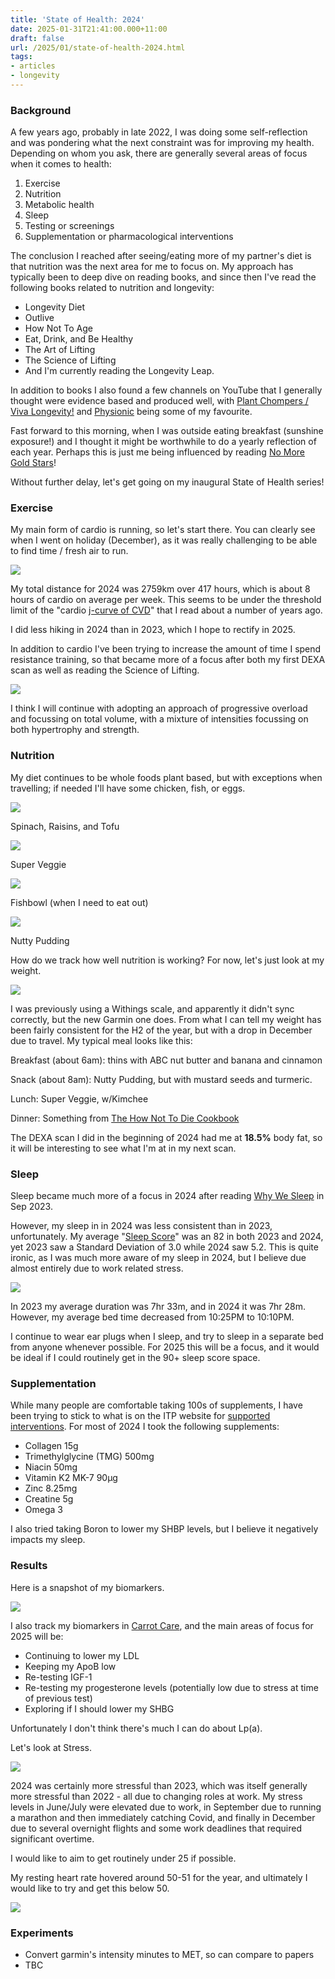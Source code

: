 ```yaml
---
title: 'State of Health: 2024'
date: 2025-01-31T21:41:00.000+11:00
draft: false
url: /2025/01/state-of-health-2024.html
tags: 
- articles
- longevity
---
```


### Background

A few years ago, probably in late 2022, I was doing some self-reflection and was pondering what the next constraint was for improving my health. Depending on whom you ask, there are generally several areas of focus when it comes to health:

1.  Exercise
2.  Nutrition
3.  Metabolic health
4.  Sleep
5.  Testing or screenings
6.  Supplementation or pharmacological interventions

The conclusion I reached after seeing/eating more of my partner's diet is that nutrition was the next area for me to focus on. My approach has typically been to deep dive on reading books, and since then I've read the following books related to nutrition and longevity:

*   Longevity Diet
*   Outlive
*   How Not To Age
*   Eat, Drink, and Be Healthy
*   The Art of Lifting
*   The Science of Lifting
*   And I'm currently reading the Longevity Leap.

In addition to books I also found a few channels on YouTube that I generally thought were evidence based and produced well, with [Plant Chompers / Viva Longevity!](https://www.youtube.com/@Viva-Longevity) and [Physionic](https://www.youtube.com/@Physionic) being some of my favourite.

  

Fast forward to this morning, when I was outside eating breakfast (sunshine exposure!) and I thought it might be worthwhile to do a yearly reflection of each year. Perhaps this is just me being influenced by reading [No More Gold Stars](https://www.amazon.com.au/More-Gold-Stars-Regenerating-Ourselves/dp/0989301389)!

  

Without further delay, let's get going on my inaugural State of Health series!

### Exercise

My main form of cardio is running, so let's start there. You can clearly see when I went on holiday (December), as it was really challenging to be able to find time / fresh air to run.

  

[![](https://blogger.googleusercontent.com/img/b/R29vZ2xl/AVvXsEjBuWLwxHeDom5D46JypAhzFb5_cLVmGMsHnsUy7pKp7aLMxNvMereKRwqtTRl9VRNWNlXg7OfDoYaSBHdjS0uNsMmlt-cuhia4xblvwPnwD9w_Gr_eO32mIrR0ePXp4Hl0NSgWOwCl6hhPRiA7oS8ny-EHpZ35wvglDrL0OXQD4mNyd54xNJWVxvDDAzAB/w640-h365/Screenshot%202025-01-31%20at%208.10.15%E2%80%AFam.png)](https://blogger.googleusercontent.com/img/b/R29vZ2xl/AVvXsEjBuWLwxHeDom5D46JypAhzFb5_cLVmGMsHnsUy7pKp7aLMxNvMereKRwqtTRl9VRNWNlXg7OfDoYaSBHdjS0uNsMmlt-cuhia4xblvwPnwD9w_Gr_eO32mIrR0ePXp4Hl0NSgWOwCl6hhPRiA7oS8ny-EHpZ35wvglDrL0OXQD4mNyd54xNJWVxvDDAzAB/s1798/Screenshot%202025-01-31%20at%208.10.15%E2%80%AFam.png)

  

  

  

My total distance for 2024 was 2759km over 417 hours, which is about 8 hours of cardio on average per week. This seems to be under the threshold limit of the "cardio [j-curve of CVD](https://pmc.ncbi.nlm.nih.gov/articles/PMC7431070/)" that I read about a number of years ago.

  

I did less hiking in 2024 than in 2023, which I hope to rectify in 2025.

  

In addition to cardio I've been trying to increase the amount of time I spend resistance training, so that became more of a focus after both my first DEXA scan as well as reading the Science of Lifting.

  

[![](https://blogger.googleusercontent.com/img/b/R29vZ2xl/AVvXsEhicmKAEovuwBe6ZfHkQV3H2hSqavikRpcNfzyStTCeyiwTXQ384nXiNNcdyZA1ShhoHj-NasqR7IL86dK2O1v2ixPSiC8SIR537tpIwbqgRjOiGWFeU7fv72CSTe3WXx20ube_sc3Khdv6nQsqo3G0iZMqeLN3lv93V4fVM6PQZGj4epYZhiU2ZXVk_vC8/w640-h406/Screenshot%202025-01-31%20at%208.24.37%E2%80%AFam.png)](https://blogger.googleusercontent.com/img/b/R29vZ2xl/AVvXsEhicmKAEovuwBe6ZfHkQV3H2hSqavikRpcNfzyStTCeyiwTXQ384nXiNNcdyZA1ShhoHj-NasqR7IL86dK2O1v2ixPSiC8SIR537tpIwbqgRjOiGWFeU7fv72CSTe3WXx20ube_sc3Khdv6nQsqo3G0iZMqeLN3lv93V4fVM6PQZGj4epYZhiU2ZXVk_vC8/s1790/Screenshot%202025-01-31%20at%208.24.37%E2%80%AFam.png)

  

I think I will continue with adopting an approach of progressive overload and focussing on total volume, with a mixture of intensities focussing on both hypertrophy and strength.

### Nutrition

My diet continues to be whole foods plant based, but with exceptions when travelling; if needed I'll have some chicken, fish, or eggs.

  

[![](https://blogger.googleusercontent.com/img/b/R29vZ2xl/AVvXsEiYjT6E1OgC81Y1pFusEVo0kAz9Eepur2Kx-140q5l6FHIPEM0Uotr8ydyGcGbCJpBcTbSL5eD_XTAlWTtDdOdJaBNjIIBQPbgJJJmRBD_NkWancfokKTACJ8ViGzbS3OsKd3nb7fsthdHpW2wTv7Z_LL2kGctp1zKbSrKhbyWjoiSVXA-ry_8VvYFTdXSJ/w360-h640/76A29232-46FB-4D43-86A6-04A8E5787845.jpeg)](https://blogger.googleusercontent.com/img/b/R29vZ2xl/AVvXsEiYjT6E1OgC81Y1pFusEVo0kAz9Eepur2Kx-140q5l6FHIPEM0Uotr8ydyGcGbCJpBcTbSL5eD_XTAlWTtDdOdJaBNjIIBQPbgJJJmRBD_NkWancfokKTACJ8ViGzbS3OsKd3nb7fsthdHpW2wTv7Z_LL2kGctp1zKbSrKhbyWjoiSVXA-ry_8VvYFTdXSJ/s1280/76A29232-46FB-4D43-86A6-04A8E5787845.jpeg)

Spinach, Raisins, and Tofu

  

[![](https://blogger.googleusercontent.com/img/b/R29vZ2xl/AVvXsEgvlyUdXtOhgezbmKMqsly1N9MMFLMUy6NGB2UeIVejqnTDazm1GUW_-5_D62YBMWl7C83gLdyOC5CLDnORiGUn3QG1NHd9GdpHmpC3FiN4Gqe-4qv_E3_-7BO6PWs41M7b0IXwMiplx0TZ4rhgifI0YGenZfecUcODd4SnkZgGvRYe-sVPGNr4qb8HgL9b/w360-h640/8BA6F666-FB59-48E9-A630-99C356E42454.jpeg)](https://blogger.googleusercontent.com/img/b/R29vZ2xl/AVvXsEgvlyUdXtOhgezbmKMqsly1N9MMFLMUy6NGB2UeIVejqnTDazm1GUW_-5_D62YBMWl7C83gLdyOC5CLDnORiGUn3QG1NHd9GdpHmpC3FiN4Gqe-4qv_E3_-7BO6PWs41M7b0IXwMiplx0TZ4rhgifI0YGenZfecUcODd4SnkZgGvRYe-sVPGNr4qb8HgL9b/s1280/8BA6F666-FB59-48E9-A630-99C356E42454.jpeg)

Super Veggie

  

[![](https://blogger.googleusercontent.com/img/b/R29vZ2xl/AVvXsEjOJjErj0ovTsl2voxEwDx_Ucmsc0K5N-oR-fbutYngtWt7LK82Y3ViHnmno7BPJzth1wILWZYvE6UqbpVfPQZJeQvKOtTANldyPm_dGmE2HUmQ0mUgG-pqc6sefPaj8CfwoORLkYVWIQSRMblxSmOfC3ToKaSQpTho-iiU53OGWxOGdpotYvDA0CxaE-iL/w480-h640/IMG_2799.jpeg)](https://blogger.googleusercontent.com/img/b/R29vZ2xl/AVvXsEjOJjErj0ovTsl2voxEwDx_Ucmsc0K5N-oR-fbutYngtWt7LK82Y3ViHnmno7BPJzth1wILWZYvE6UqbpVfPQZJeQvKOtTANldyPm_dGmE2HUmQ0mUgG-pqc6sefPaj8CfwoORLkYVWIQSRMblxSmOfC3ToKaSQpTho-iiU53OGWxOGdpotYvDA0CxaE-iL/s1280/IMG_2799.jpeg)

Fishbowl (when I need to eat out)

  

[![](https://blogger.googleusercontent.com/img/b/R29vZ2xl/AVvXsEhB6DRLIrGLBLmNvDR_sGCWH1wR-YtFIPKtB2vp3f1z07J_yf3t8gsSVlKbND96vU80dF4QR3DRJBHODdEKoLK4TwgLV3XyykEcyNYhvuxym4zy9kbvYcQxdSNoSyjEURiiwIHL-rTKS9MkoXsjl4JDpnQrlaMsKaU8atDFbZQBaqynmoZqYcTqQCpnHt_d/w360-h640/D780B530-FE23-4591-825A-74B4A58CF7D3.jpeg)](https://blogger.googleusercontent.com/img/b/R29vZ2xl/AVvXsEhB6DRLIrGLBLmNvDR_sGCWH1wR-YtFIPKtB2vp3f1z07J_yf3t8gsSVlKbND96vU80dF4QR3DRJBHODdEKoLK4TwgLV3XyykEcyNYhvuxym4zy9kbvYcQxdSNoSyjEURiiwIHL-rTKS9MkoXsjl4JDpnQrlaMsKaU8atDFbZQBaqynmoZqYcTqQCpnHt_d/s1280/D780B530-FE23-4591-825A-74B4A58CF7D3.jpeg)

Nutty Pudding

  

How do we track how well nutrition is working? For now, let's just look at my weight.

  

[![](https://blogger.googleusercontent.com/img/b/R29vZ2xl/AVvXsEj63SEMgerqdTVGPWZYNvMAvRxoLBaMo4iRU1K1rCdj4l99eRf60u_Ze04vukY6333TBUtR8qwdWaNngS1vDLWwb_sClG-TNek1WFkriKaRpsc90QDJAUkwTpDq4H3WvEzJ0QbKfFrlkidXcRKYF7qBK3qoQMe1wy4CM3qUPp-WYAV9jh553BuclfKhoJmg/w640-h302/Screenshot%202025-01-31%20at%208.49.30%E2%80%AFpm.png)](https://blogger.googleusercontent.com/img/b/R29vZ2xl/AVvXsEj63SEMgerqdTVGPWZYNvMAvRxoLBaMo4iRU1K1rCdj4l99eRf60u_Ze04vukY6333TBUtR8qwdWaNngS1vDLWwb_sClG-TNek1WFkriKaRpsc90QDJAUkwTpDq4H3WvEzJ0QbKfFrlkidXcRKYF7qBK3qoQMe1wy4CM3qUPp-WYAV9jh553BuclfKhoJmg/s2280/Screenshot%202025-01-31%20at%208.49.30%E2%80%AFpm.png)

  

I was previously using a Withings scale, and apparently it didn't sync correctly, but the new Garmin one does. From what I can tell my weight has been fairly consistent for the H2 of the year, but with a drop in December due to travel. My typical meal looks like this:

  

Breakfast (about 6am): thins with ABC nut butter and banana and cinnamon

Snack (about 8am): Nutty Pudding, but with mustard seeds and turmeric.

Lunch: Super Veggie, w/Kimchee

Dinner: Something from [The How Not To Die Cookbook](https://nutritionfacts.org/book/how-not-to-die-cookbook/)

  

The DEXA scan I did in the beginning of 2024 had me at **18.5%** body fat, so it will be interesting to see what I'm at in my next scan. 

### Sleep

Sleep became much more of a focus in 2024 after reading [Why We Sleep](https://www.amazon.com.au/Why-We-Sleep-Science-Dreams/dp/0141983760?crid=3GFYDA14PZV7N&dib=eyJ2IjoiMSJ9.HqZgX72gI9PBGMtU0GUwo2axDi0vyYeL6Yd7dhsk4E2pPhgyHrRI31dO90lEk4F95_tc96Tkk79xc-IwOtptJXOU7QiqzGM2lhmaEuX3lkl-dXe3_NDe_FZhx2oH-HSKvEzbR5K3DSj1uXyYdq7THueUsEssq8hmWSdOrOVs0o-AazMhKBfStt6fqO1U7rYTijEKxnpK_B-ak9M6kYco0nvbCSAG9rboEB_HOLuSRG0JUdQ19UgOBf80mGBTm5SLgnEXsOP-PjTlWsPKatSygcha9Nz0MS7hxpjsfjqdBi3uEZIayaX5wyWSbVqGHlPw2lWZkIEkxp-I2lrpv1VVmkW0qGNUZsC2XikSYdaRzAbWEhRBH37vVur12MwGTkKSue-h0GgWJF1g45onQcHitnGzwyythj4YJCUueYvanZBZOY4QblR5epnbxkaPZwuC.1guDuFcWGuR3dOAPpkdkJihh6IdvmDFsKLz2GRZlOvs&dib_tag=se&keywords=why+we+sleep&qid=1738274327&sprefix=why+we+sleep%2Caps%2C351&sr=8-1) in Sep 2023.

  

However, my sleep in in 2024 was less consistent than in 2023, unfortunately. My average "[Sleep Score](https://www.garmin.com/en-US/blog/health/garmin-sleep-score-and-sleep-insights/)" was an 82 in both 2023 and 2024, yet 2023 saw a Standard Deviation of 3.0 while 2024 saw 5.2. This is quite ironic, as I was much more aware of my sleep in 2024, but I believe due almost entirely due to work related stress.

  

[![](https://blogger.googleusercontent.com/img/b/R29vZ2xl/AVvXsEjwX5byKLg6GY5dbv5sDm13qOeDF1DveRIHRthBy6P3nBOV6sJw0PTCEyl6yvI2laBR63vk7dB1Vra6TYN6nmsSLtwG1w6qun3f5kcK2Xg5jblPiwWAN8BC_vMYzwUZvTRp81SdUVaAnCJ60qbzzKGDjLdEvqz87pfvF8aBVJRAoFV-CjoPOjliBOUc1WpF/w640-h304/Screenshot%202025-01-31%20at%209.03.55%E2%80%AFam.png)](https://blogger.googleusercontent.com/img/b/R29vZ2xl/AVvXsEjwX5byKLg6GY5dbv5sDm13qOeDF1DveRIHRthBy6P3nBOV6sJw0PTCEyl6yvI2laBR63vk7dB1Vra6TYN6nmsSLtwG1w6qun3f5kcK2Xg5jblPiwWAN8BC_vMYzwUZvTRp81SdUVaAnCJ60qbzzKGDjLdEvqz87pfvF8aBVJRAoFV-CjoPOjliBOUc1WpF/s2034/Screenshot%202025-01-31%20at%209.03.55%E2%80%AFam.png)

  

  

In 2023 my average duration was 7hr 33m, and in 2024 it was 7hr 28m.  However, my average bed time decreased from 10:25PM to 10:10PM.

  

I continue to wear ear plugs when I sleep, and try to sleep in a separate bed from anyone whenever possible. For 2025 this will be a focus, and it would be ideal if I could routinely get in the 90+ sleep score space.

  

### Supplementation

While many people are comfortable taking 100s of supplements, I have been trying to stick to what is on the ITP website for [supported interventions](https://www.nia.nih.gov/research/dab/interventions-testing-program-itp/supported-interventions). For most of 2024 I took the following supplements:

*   Collagen 15g 
*   Trimethylglycine (TMG) 500mg
*   Niacin 50mg
*   Vitamin K2 MK-7 90µg
*   Zinc 8.25mg
*   Creatine 5g
*   Omega 3

I also tried taking Boron to lower my SHBP levels, but I believe it negatively impacts my sleep.

### Results

Here is a snapshot of my biomarkers.

  

[![](https://blogger.googleusercontent.com/img/b/R29vZ2xl/AVvXsEgBwa-umgqVVmOUw_sFhpaBIglxvtkonotsP1SaS-1kEXVFKVkJ2waohtu-m5Sqd5Q5YDOBoKWHJMAXXBLAHaTLy9O-jgTi19-DIi5peGoI2sWF0DPMBc61DYodZ9mGzZ7VEjIecGGykrdAlg9B7cFAm5PgyOayN4LBCB6boTdiOyS6bHWDaAWA_1B2dQmZ/w640-h448/Screenshot%202025-01-31%20at%209.10.04%E2%80%AFpm.png)](https://blogger.googleusercontent.com/img/b/R29vZ2xl/AVvXsEgBwa-umgqVVmOUw_sFhpaBIglxvtkonotsP1SaS-1kEXVFKVkJ2waohtu-m5Sqd5Q5YDOBoKWHJMAXXBLAHaTLy9O-jgTi19-DIi5peGoI2sWF0DPMBc61DYodZ9mGzZ7VEjIecGGykrdAlg9B7cFAm5PgyOayN4LBCB6boTdiOyS6bHWDaAWA_1B2dQmZ/s1446/Screenshot%202025-01-31%20at%209.10.04%E2%80%AFpm.png)

  

I also track my biomarkers in [Carrot Care](https://carrotcare.health/), and the main areas of focus for 2025 will be:

*   Continuing to lower my LDL
*   Keeping my ApoB low
*   Re-testing IGF-1
*   Re-testing my progesterone levels (potentially low due to stress at time of previous test)
*   Exploring if I should lower my SHBG

Unfortunately I don't think there's much I can do about Lp(a).

  

Let's look at Stress.

  

[![](https://blogger.googleusercontent.com/img/b/R29vZ2xl/AVvXsEifG6yZmV-qRvdrZ3Z4CAwoXlntvAWWGPplFJQcI-0SESj6jQlByHDVCKBmTV22cAWXWYbYlZl67c95puxWTS48IM-I7fgM4-9pCW7UDpSYwcd9vdcrnjUpYVcwJS5Caw7s_j9RhLBokIAjO92-5SpwZPHITYLkcKe3f6ZzmVdF9Ix8akALeQPi2mz0zoZ0/w640-h364/Screenshot%202025-01-31%20at%209.28.45%E2%80%AFpm.png)](https://blogger.googleusercontent.com/img/b/R29vZ2xl/AVvXsEifG6yZmV-qRvdrZ3Z4CAwoXlntvAWWGPplFJQcI-0SESj6jQlByHDVCKBmTV22cAWXWYbYlZl67c95puxWTS48IM-I7fgM4-9pCW7UDpSYwcd9vdcrnjUpYVcwJS5Caw7s_j9RhLBokIAjO92-5SpwZPHITYLkcKe3f6ZzmVdF9Ix8akALeQPi2mz0zoZ0/s2152/Screenshot%202025-01-31%20at%209.28.45%E2%80%AFpm.png)

  

  

2024 was certainly more stressful than 2023, which was itself generally more stressful than 2022 - all due to changing roles at work. My stress levels in June/July were elevated due to work, in September due to running a marathon and then immediately catching Covid, and finally in December due to several overnight flights and some work deadlines that required significant overtime.

  

I would like to aim to get routinely under 25 if possible.

  

My resting heart rate hovered around 50-51 for the year, and ultimately I would like to try and get this below 50.

  

[![](https://blogger.googleusercontent.com/img/b/R29vZ2xl/AVvXsEhZLb3F-pAEH3MQP1GOSvyRxwhxTtqL6NLyczxdcPQRbqAfkm452sHHwOx_LnWmmY1nbuceeNiRGiLyN3T70HMIFvlagJkM3aac0akgW11AETTCmeKVKUR5P_LOMd4spuFaajIevu5jRpfhvA_NnjS1m84D1z-GfUtQD5QQEMgAbJ8Pg_2eXuaacx3Q_Ize/w640-h300/Screenshot%202025-01-31%20at%209.33.37%E2%80%AFpm.png)](https://blogger.googleusercontent.com/img/b/R29vZ2xl/AVvXsEhZLb3F-pAEH3MQP1GOSvyRxwhxTtqL6NLyczxdcPQRbqAfkm452sHHwOx_LnWmmY1nbuceeNiRGiLyN3T70HMIFvlagJkM3aac0akgW11AETTCmeKVKUR5P_LOMd4spuFaajIevu5jRpfhvA_NnjS1m84D1z-GfUtQD5QQEMgAbJ8Pg_2eXuaacx3Q_Ize/s2206/Screenshot%202025-01-31%20at%209.33.37%E2%80%AFpm.png)

  

  
  

### Experiments

*   Convert garmin's intensity minutes to MET, so can compare to papers
*   TBC